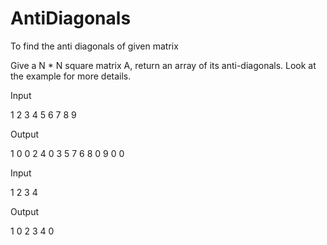 # AntiDiagonals
To find the anti diagonals of given matrix

Give a N * N square matrix A, return an array of its anti-diagonals. Look at the example for more details.




Input

1 2 3
4 5 6
7 8 9

Output

1 0 0
2 4 0
3 5 7
6 8 0
9 0 0

Input

1 2
3 4

Output

1 0
2 3
4 0
